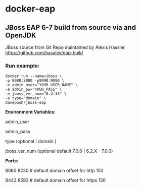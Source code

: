 # docker-eap
## JBoss EAP 6-7 build from source via and OpenJDK
JBoss source from Git Repo maintained by Alexis Hassler
https://github.com/hasalex/eap-build

### Run example:
    docker run --name=jboss \
    -p 8080:8080 -p9990:9990 \
    -e admin_user="YOUR_USER_NAME" \ 
    -e admin_pw="YOUR_PASS" \
    -e jboss_ver_num="6.4.13" \
    -e type="domain" \
    daveposh/jboss-eap
  
**Environment Variables:**

   admin_user <jboss admin console user>
  
   admin_pass <jboss admin console pasword>

  type (optional | domain )
 
  jboss_ver_num  (optional default 7.0.0 | 6.2.X - 7.0.0)
  
**Ports:**

  8080 8230 # default domain offset for http 150

  8443 8593 # default domain offset for https 150
